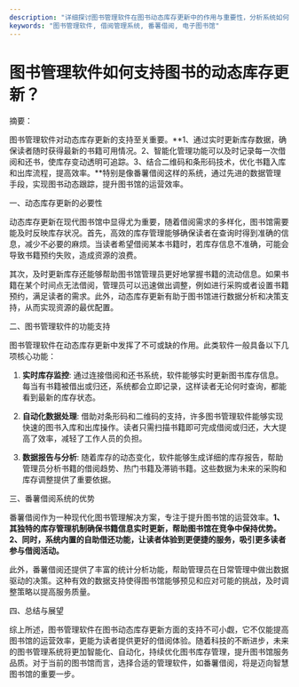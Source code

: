 ```yaml
---
description: "详细探讨图书管理软件在图书动态库存更新中的作用与重要性，分析系统如何高效管理库存，提升图书馆服务质量。"
keywords: "图书管理软件, 借阅管理系统, 番薯借阅, 电子图书馆"
---
```

# 图书管理软件如何支持图书的动态库存更新？

摘要：

图书管理软件对动态库存更新的支持至关重要。**1、通过实时更新库存数据，确保读者随时获得最新的书籍可用情况。2、智能化管理功能可以及时记录每一次借阅和还书，使库存变动透明可追踪。3、结合二维码和条形码技术，优化书籍入库和出库流程，提高效率。**特别是像番薯借阅这样的系统，通过先进的数据管理手段，实现图书动态跟踪，提升图书馆的运营效率。

一、动态库存更新的必要性

动态库存更新在现代图书馆中显得尤为重要，随着借阅需求的多样化，图书馆需要能及时反映库存状况。首先，高效的库存管理能够确保读者在查询时得到准确的信息，减少不必要的麻烦。当读者希望借阅某本书籍时，若库存信息不准确，可能会导致书籍预约失败，造成资源的浪费。

其次，及时更新库存还能够帮助图书馆管理员更好地掌握书籍的流动信息。如果书籍在某个时间点无法借阅，管理员可以迅速做出调整，例如进行采购或者设置书籍预约，满足读者的需求。此外，动态库存更新有助于图书馆进行数据分析和决策支持，从而实现资源的最优配置。

二、图书管理软件的功能支持

图书管理软件在动态库存更新中发挥了不可或缺的作用。此类软件一般具备以下几项核心功能：

1. **实时库存监控**: 通过连接借阅和还书系统，软件能够实时更新图书库存信息。每当有书籍被借出或归还，系统都会立即记录，这样读者无论何时查询，都能看到最新的库存状态。

2. **自动化数据处理**: 借助对条形码和二维码的支持，许多图书管理软件能够实现快速的图书入库和出库操作。读者只需扫描书籍即可完成借阅或归还，大大提高了效率，减轻了工作人员的负担。

3. **数据报告与分析**: 随着库存的动态变化，软件能够生成详细的库存报告，帮助管理员分析书籍的借阅趋势、热门书籍及滞销书籍。这些数据为未来的采购和库存调整提供了重要依据。

三、番薯借阅系统的优势

番薯借阅作为一种现代化图书管理解决方案，专注于提升图书馆的运营效率。**1、其独特的库存管理机制确保书籍信息实时更新，帮助图书馆在竞争中保持优势。2、同时，系统内置的自助借还功能，让读者体验到更便捷的服务，吸引更多读者参与借阅活动。**

此外，番薯借阅还提供了丰富的统计分析功能，帮助管理员在日常管理中做出数据驱动的决策。这种有效的数据支持使得图书馆能够预见和应对可能的挑战，及时调整策略以提高服务质量。

四、总结与展望

综上所述，图书管理软件在图书动态库存更新方面的支持不可小觑，它不仅能提高图书馆的运营效率，更能为读者提供更好的借阅体验。随着科技的不断进步，未来的图书管理系统将更加智能化、自动化，持续优化图书库存管理，提升图书馆服务品质。对于当前的图书馆而言，选择合适的管理软件，如番薯借阅，将是迈向智慧图书馆的重要一步。
